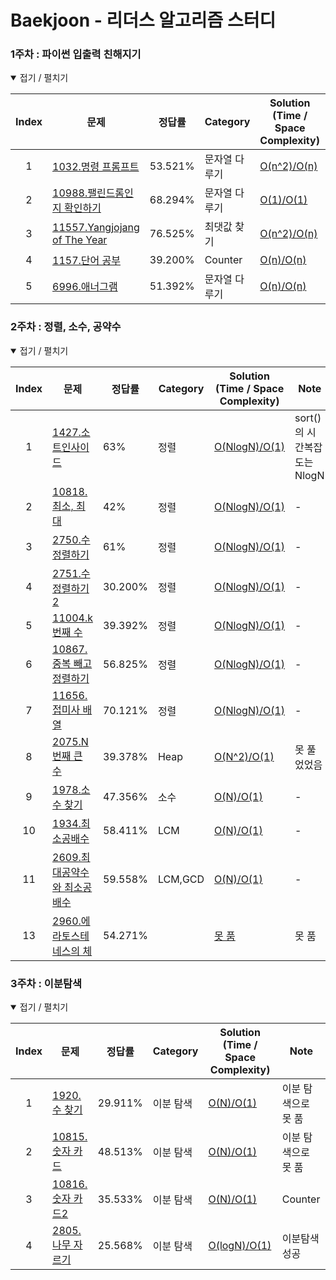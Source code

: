 # Baekjoon - 리더스 알고리즘 스터디
<!-- | idx    | [문제 이름](문제링크)                | 난이도  | 주제                                           | [시간복잡도/공간복잡도](풀이링크)| 노트| -->  
  
  
### 1주차 : 파이썬 입출력 친해지기
<details open> <summary> 접기 / 펼치기 </summary>

| Index  | 문제 | 정답률  | Category| Solution (Time / Space Complexity) | Note |
| :--: | ---------------------------------------------------------------------------------------------------------------------------------------------------------------------- | ------ | -------------------------------------------------------------------------- | -------------------------------------------------------------------------------------------------------------------------------------------------------------------------- | ---- |
| 1 | [1032.명령 프롬프트](https://www.acmicpc.net/problem/1032) | 53.521% | 문자열 다루기 | [O(n^2)/O(n)](https://github.com/nyungsu/Algorithm_with_Python/blob/main/Baekjoon/solutions/1032.%EB%AA%85%EB%A0%B9%20%ED%94%84%EB%A1%AC%ED%94%84%ED%8A%B8.py)| - |
| 2 | [10988.팰린드롬인지 확인하기](https://www.acmicpc.net/problem/10988) |68.294% | 문자열 다루기 | [O(1)/O(1)](https://github.com/nyungsu/Algorithm_with_Python/blob/main/Baekjoon/solutions/10988.%ED%8C%B0%EB%A6%B0%EB%93%9C%EB%A1%AC%EC%9D%B8%EC%A7%80%20%ED%99%95%EC%9D%B8%ED%95%98%EA%B8%B0.py)| - |
| 3 | [11557.Yangjojang of The Year](https://www.acmicpc.net/problem/11557) |	76.525% | 최댓값 찾기 | [O(n^2)/O(n)](https://github.com/nyungsu/Algorithm_with_Python/blob/main/Baekjoon/solutions/11557.%EC%96%91%EC%A1%B0%EC%9E%A5.py)| - |  
| 4 | [1157.단어 공부](https://www.acmicpc.net/problem/1157) |	39.200% | Counter | [O(n)/O(n)](https://github.com/nyungsu/Algorithm_with_Python/blob/main/Baekjoon/solutions/1157.%EB%8B%A8%EC%96%B4%20%EA%B3%B5%EB%B6%80.py)| - |
| 5 | [6996.애너그램](https://www.acmicpc.net/problem/6996) | 51.392% | 문자열 다루기 | [O(n)/O(n)](https://github.com/nyungsu/Algorithm_with_Python/blob/main/Baekjoon/solutions/6996.%EC%95%A0%EB%84%88%EA%B7%B8%EB%9E%A8.py)| - |  
</details>

### 2주차 : 정렬, 소수, 공약수
<details open> <summary> 접기 / 펼치기 </summary>

| Index  | 문제 | 정답률  | Category| Solution (Time / Space Complexity) | Note |
| :--: | ---------------------------------------------------------------------------------------------------------------------------------------------------------------------- | ------ | -------------------------------------------------------------------------- | -------------------------------------------------------------------------------------------------------------------------------------------------------------------------- | ---- |
| 1 | [1427.소트인사이드](https://www.acmicpc.net/problem/1427) | 63% | 정렬 | [O(NlogN)/O(1)](https://github.com/nyungsu/Algorithm_with_Python/blob/main/Baekjoon/solutions/1427.%EC%86%8C%ED%8A%B8%EC%9D%B8%EC%82%AC%EC%9D%B4%EB%93%9C.py)|sort()의 시간복잡도는 NlogN |
| 2 | [10818.최소, 최대](https://www.acmicpc.net/problem/10818) |42% | 정렬| [O(NlogN)/O(1)](https://github.com/nyungsu/Algorithm_with_Python/blob/main/Baekjoon/solutions/10818.%EC%B5%9C%EC%86%8C%2C%20%EC%B5%9C%EB%8C%80.py)| - |
| 3 | [2750.수 정렬하기](https://www.acmicpc.net/problem/2750) |	61% | 정렬 |[O(NlogN)/O(1)](https://github.com/nyungsu/Algorithm_with_Python/blob/main/Baekjoon/solutions/2750.%EC%84%B8%EC%88%98%EC%A0%95%EB%A0%AC.py)| - |
| 4 | [2751.수 정렬하기2](https://www.acmicpc.net/problem/2751) |	30.200% | 정렬 | [O(NlogN)/O(1)](https://github.com/nyungsu/Algorithm_with_Python/blob/main/Baekjoon/solutions/1157.%EB%8B%A8%EC%96%B4%20%EA%B3%B5%EB%B6%80.py)| - |
| 5 | [11004.k번째 수](https://www.acmicpc.net/problem/11004) |39.392% | 정렬 | [O(NlogN)/O(1)](https://github.com/nyungsu/Algorithm_with_Python/blob/main/Baekjoon/solutions/11004.k%EB%B2%88%EC%A7%B8%20%EC%88%98.py)| - |
| 6 | [10867.중복 빼고 정렬하기](https://www.acmicpc.net/problem/10867) |56.825% | 정렬 | [O(NlogN)/O(1)](https://github.com/nyungsu/Algorithm_with_Python/blob/main/Baekjoon/solutions/10867.%EC%A4%91%EB%B3%B5%20%EB%B9%BC%EA%B3%A0%20%EC%A0%95%EB%A0%AC%ED%95%98%EA%B8%B0.py)| - |  
| 7 | [11656.접미사 배열](https://www.acmicpc.net/problem/11656) |70.121% | 정렬 | [O(NlogN)/O(1)](https://github.com/nyungsu/Algorithm_with_Python/blob/main/Baekjoon/solutions/10867.%EC%A4%91%EB%B3%B5%20%EB%B9%BC%EA%B3%A0%20%EC%A0%95%EB%A0%AC%ED%95%98%EA%B8%B0.py)| - |  
| 8 | [2075.N번째 큰 수](https://www.acmicpc.net/problem/2075) |	39.378%| Heap | [O(N^2)/O(1)](https://github.com/nyungsu/Algorithm_with_Python/blob/main/Baekjoon/solutions/2075.N%EB%B2%88%EC%A7%B8%20%ED%81%B0%20%EC%88%98.py) | 못 풀었었음 | 
| 9 | [1978.소수 찾기](https://www.acmicpc.net/problem/1978) |	47.356%| 소수 | [O(N)/O(1)](https://github.com/nyungsu/Algorithm_with_Python/blob/main/Baekjoon/solutions/1978.%EC%86%8C%EC%88%98%20%EC%B0%BE%EA%B8%B0.py) | - |  
| 10 | [1934.최소공배수](https://www.acmicpc.net/problem/1934) |	58.411%| LCM | [O(N)/O(1)](https://github.com/nyungsu/Algorithm_with_Python/blob/main/Baekjoon/solutions/1943.%EC%B5%9C%EC%86%8C%EA%B3%B5%EB%B0%B0%EC%88%98.py) | - |  
| 11 | [2609.최대공약수와 최소공배수](https://www.acmicpc.net/problem/2609) |	59.558%| LCM,GCD | [O(N)/O(1)](https://github.com/nyungsu/Algorithm_with_Python/blob/main/Baekjoon/solutions/2609.%EC%B5%9C%EB%8C%80%EA%B3%B5%EC%95%BD%EC%88%98%EC%99%80%20%EC%B5%9C%EC%86%8C%EA%B3%B5%EB%B0%B0%EC%88%98.py) | - | 
| 13 | [2960.에라토스테네스의 체](https://www.acmicpc.net/problem/2960) |	54.271%|  | [못 품](https://github.com/nyungsu/Algorithm_with_Python/blob/main/Baekjoon/solutions/2960.%EC%97%90%EB%9D%BC%ED%86%A0%EC%8A%A4%ED%85%8C%EB%84%A4%EC%8A%A4%EC%9D%98%20%EC%B2%B4.py) | 못 품 | 
</details>

### 3주차 : 이분탐색
<details open> <summary> 접기 / 펼치기 </summary>

| Index  | 문제 | 정답률  | Category| Solution (Time / Space Complexity) | Note |
| :--: | ---------------------------------------------------------------------------------------------------------------------------------------------------------------------- | ------ | -------------------------------------------------------------------------- | -------------------------------------------------------------------------------------------------------------------------------------------------------------------------- | ---- |
| 1 | [1920. 수 찾기](https://www.acmicpc.net/problem/1920) |29.911% | 이분 탐색 | [O(N)/O(1)](https://github.com/nyungsu/Algorithm_with_Python/blob/main/Baekjoon/solutions/1920.%20%EC%88%98%20%EC%B0%BE%EA%B8%B0.py)| 이분 탐색으로 못 품 |
| 2 | [10815. 숫자 카드](https://www.acmicpc.net/problem/10815) |	48.513% | 이분 탐색 | [O(N)/O(1)](https://github.com/nyungsu/Algorithm_with_Python/blob/main/Baekjoon/solutions/10815.%20%EC%88%AB%EC%9E%90%20%EC%B9%B4%EB%93%9C.py)| 이분 탐색으로 못 품 |
| 3 | [10816. 숫자 카드2](https://www.acmicpc.net/problem/10816) | 35.533% | 이분 탐색 | [O(N)/O(1)](https://github.com/nyungsu/Algorithm_with_Python/blob/main/Baekjoon/solutions/10816.%20%EC%88%AB%EC%9E%90%20%EC%B9%B4%EB%93%9C%202.py)| Counter |
| 4 | [2805. 나무 자르기](https://www.acmicpc.net/problem/2805) | 	25.568% | 이분 탐색 | [O(logN)/O(1)](https://github.com/nyungsu/Algorithm_with_Python/blob/main/Baekjoon/solutions/2805.%20%EB%82%98%EB%AC%B4%20%EC%9E%90%EB%A5%B4%EA%B8%B0.py)| 이분탐색 성공 |

<br />
<br />
